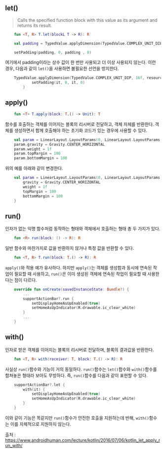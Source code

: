 ## let()
>Calls the specified function block with this value as its argument and returns its result.

``` kotlin
    fun <T, R> T.let(blockL T -> R): R
```

```kotlin
    val padding = TypedValue.applyDimension(TypedValue.COMPLEX_UNIT_DIP, 16f, resources.displayMetrics).toInt()

    setPadding(padding, 0, padding , 0)
```
여기에서 padding이라는 상수 값이 한 번만 사용되고 더 이상 사용되지 않는다.
이런 경우, 다음과 같이 `let()`을 사용하면 불필요한 선언을 방지한다.
```kotlin
    TypedValue.applyDimension(TypedValue.COMPLEX_UNIT_DIP, 16f, resources.displayMetrics).toInt().let{
            setPadding(it, 0, it, 0)
        }
```
## apply()
```kotlin
    fun <T> T.apply(block: T.() -> Unit): T
```
함수를 호출하는 객체를 이어지는 블록의 리시버로 전달하고, 객체 자체를 반환한다.
객체를 생성하면서 함께 호출해야 하는 초기화 코드가 있는 경우에 사용할 수 있다.
```kotlin
    val param = LinearLayout.LayoutParams(0, LinearLayout.LayoutParams.WRAP_CONTENT)
    param.gravity = Gravity.CENTER_HORIZONTAL
    param.weight = 1f
    param.topMargin = 100
    param.bottomMargin = 100
```
위의 예를 아래와 같이 변경한다.
```kotlin
    val param = LinearLayout.LayoutParams(0, LinearLayout.LayoutParams.WRAP_CONTENT).apply {
        gravity = Gravity.CENTER_HORIZONTAL
        weight = 1f
        topMargin = 100
        bottomMargin = 100
    }
```

## run()
인자가 없는 익명 함수처럼 동작하는 형태와 객체에서 호출하는 형태 총 두 가지가 있다.
```kotlin
    fun <R> run(block: () -> R): R
```
일반 함수와 마찬가지로 값을 반환하지 않거나 특정 값을 반환할 수 있다.
```kotlin
    fun <T, R> T.run(block: T.() -> R): R
```
`apply()`와 적용 예가 유사하다. 하지만 `apply()`는 객체를 생성함과 동시에 연속된 작업이 필요할 때 사용하고, `run()`은 이미 생성된 객체에 연속된 작업이 필요할 때 사용한다는 점이 다르다.
```kotlin
    override fun onCreate(savedInstanceState: Bundle?) {
        ...
        supportActionBar?.run {
            setDisplayHomeAsUpEnabled(true)
            setHomeAsUpIndicator(R.drawable.ic_clear_white)
        }
        ...
    }
```

## with()
인자로 받은 객체를 이어지는 블록의 리시버로 전달하며, 블록의 결과값을 반환한다.
```kotlin
    fun <T, R> with(receiver: T, block: T.() -> R): R
```
사실상 `run()`함수와 기능이 거의 동일하다. `run()`함수는 `let()`함수와 `with()`함수를 합쳐놓은 형태라 보아도 무방하다. 즉, `run()`함수를 다음과 같이 표현할 수 있다.
```kotlin
    supportActionBar?.let {
        with(it) {
            setDisplayHomeAsUpEnabled(true)
            setHomeAsUpIndicator(R.drawable.ic_clear_white)    
        }
    }
```
이와 같이 기능은 똑같지만 `run()`함수가 안전한 호출을 지원하는데 반해, `with()`함수는 이를 자체적으로 지원하지 않는다.

출처 : https://www.androidhuman.com/lecture/kotlin/2016/07/06/kotlin_let_apply_run_with/